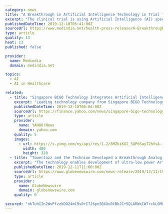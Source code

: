 ```yaml
---
category: news
title: "A Breakthrough in Artificial Intelligence Technology in Trial for Detecting Polyps"
excerpt: "The clinical trial is using Artificial Intelligence (AI) specifically designed for the colon to assist ... as well as for identifying existing colorectal cancers early - which can improve survival. AMSURG, an Envision Healthcare Solution and partner with Raleigh Endoscopy Center, performs nearly 1 million colonoscopies a year and is committed ..."
publishedDateTime: 2019-12-10T05:41:00Z
sourceUrl: https://www.medindia.net/health-press-release/A-Breakthrough-in-Artificial-Intelligence-Technology-in-Trial-for-Detecting-Polyps-443162-1.htm
type: article
quality: 13
heat: 13
published: false

provider:
  name: Medindia
  domain: medindia.net

topics:
  - AI
  - AI in Healthcare

related:
  - title: "Singapore BIGO Technology Integrates Artificial Intelligence Into Communication Apps for a Holistic and Immersive Experience for Users"
    excerpt: "Leading technology company from Singapore BIGO Technology (BIGO), the holding company for popular new age communication platforms like Bigo Live (Live Streaming), Likee (Short-form Videos), and imo (Video Communication) has shared that they use Artificial Intelligence (AI) as a foundation to create a more engaging, world-class immersive ..."
    publishedDateTime: 2019-12-10T00:04:00Z
    sourceUrl: https://finance.yahoo.com/news/singapore-bigo-technology-integrates-artificial-150000658.html
    type: article
    provider:
      name: YAHOO!News
      domain: yahoo.com
    quality: 5
    images:
      - url: https://s.yimg.com/ny/api/res/1.2/8MZkiKGI_SQP6SayT2hVsA--~A/YXBwaWQ9aGlnaGxhbmRlcjtzbT0xO3c9ODAw/https://media.zenfs.com/en/business-wire.com/34d9670c2d22759e7021f8c0c1218949
        width: 480
        height: 320
  - title: "TowerJazz and the Technion Developed a Breakthrough Analog Platform for Artificial Intelligence in Edge Devices"
    excerpt: "The technology enables development of ultra-low power Artificial Intelligence (AI) cores suitable for IoT edge devices and sensors such as fingerprint sensors, face and audio recognition applications among others. Compared with existing digitally based solutions, this solution enables several orders of magnitude lower power consumption and is ..."
    publishedDateTime: 2019-12-11T11:00:00Z
    sourceUrl: https://www.globenewswire.com/news-release/2019/12/11/1959087/0/en/TowerJazz-and-the-Technion-Developed-a-Breakthrough-Analog-Platform-for-Artificial-Intelligence-in-Edge-Devices.html
    type: article
    provider:
      name: GlobeNewswire
      domain: globenewswire.com
    quality: 0

secured: "nkTuhIIn2WvPfzzkDO24mC9s0+I7J6pnSBXXu0tBbJC+5QLARWxIW7rckL0MQcuH+75EcNsD0AlNARpT3rYxP0zrrIxx+JSFBGyazvOY+t4fBvBNW9PYt+3VmHB2tX556IlTVmbpTlPlobgi15ZgkxVSRaO1p5Q5tMaAZQiG6S+fL0eYhiq7QUMLiXlqL3K38DQ6lwHwD2UfgXLCvejd0nXuIm17F9nqugEjjxmTy+7/3GihcC7QP1guj2v3WTdeFSRfVKQoFbZKsBX0/gx8mA==;kHnUMwLquGiKaY0tHDUAUQ=="
---
```


